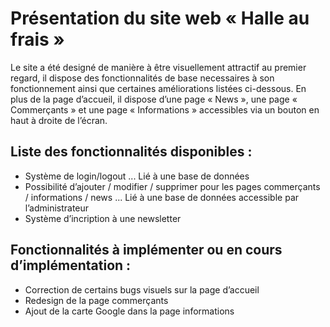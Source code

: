 # Présentation du site web « Halle au frais »
Le site a été designé de manière à être visuellement attractif au premier
regard, il dispose des fonctionnalités de base necessaires à son fonctionnement
ainsi que certaines améliorations listées ci-dessous.
En plus de la page d’accueil, il dispose d’une page « News », une page
« Commerçants » et une page « Informations » accessibles via un bouton en haut à
droite de l’écran.
## Liste des fonctionnalités disponibles :
* Système de login/logout
... Lié à une base de données
* Possibilité d’ajouter / modifier / supprimer pour les pages commerçants /
informations / news
... Lié à une base de données accessible par l’administrateur
* Système d’incription à une newsletter
## Fonctionnalités à implémenter ou en cours d’implémentation :
* Correction de certains bugs visuels sur la page d’accueil
* Redesign de la page commerçants
* Ajout de la carte Google dans la page informations